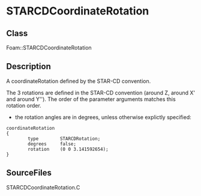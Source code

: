 # STARCDCoordinateRotation 
## Class
Foam::STARCDCoordinateRotation

## Description
A coordinateRotation defined by the STAR-CD convention.

The 3 rotations are defined in the STAR-CD convention
(around Z, around X' and around Y'').
The order of the parameter arguments matches this rotation order.

- the rotation angles are in degrees, unless otherwise explictly specified:

```
coordinateRotation
{
        type        STARCDRotation;
        degrees     false;
        rotation    (0 0 3.141592654);
}
```

## SourceFiles
STARCDCoordinateRotation.C

